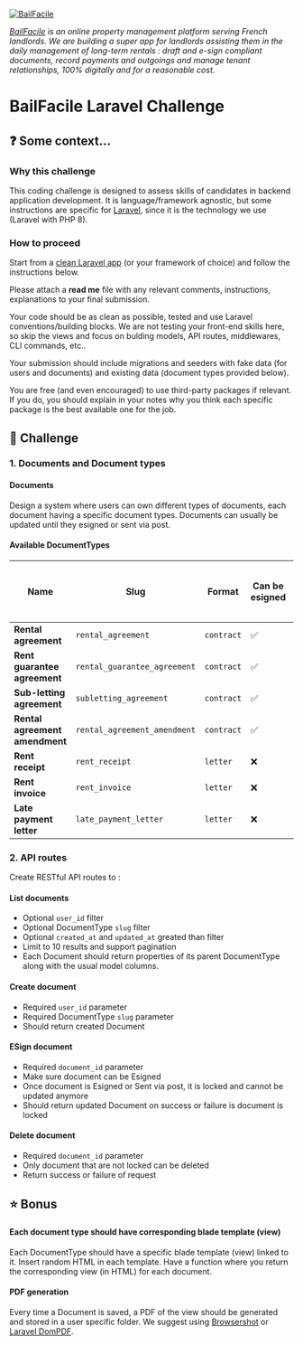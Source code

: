 
[![BailFacile](https://www.bailfacile.fr/img/logo_email.png)](https://www.bailfacile.fr)

*[BailFacile](https://www.bailfacile.fr) is an online property management platform serving French landlords. We are building a super app for landlords assisting them in the daily management of long-term rentals : draft and e-sign compliant documents, record payments and outgoings and manage tenant relationships, 100% digitally and for a reasonable cost.*
# BailFacile Laravel Challenge
## ❓ Some context...
### Why this challenge

This coding challenge is designed to assess skills of candidates in backend application development. It is language/framework agnostic, but some instructions are specific for [Laravel](https://www.laravel.com), since it is the technology we use (Laravel with PHP 8).

### How to proceed

Start from a [clean Laravel app](https://laravel.com/docs/8.x/installation) (or your framework of choice) and follow the instructions below.

Please attach a **read me** file with any relevant comments, instructions, explanations to your final submission.

Your code should be as clean as possible, tested and use Laravel conventions/building blocks. We are not testing your front-end skills here, so skip the views and focus on bulding models, API routes, middlewares, CLI commands, etc..

Your submission should include migrations and seeders with fake data (for users and documents) and existing data (document types provided below).

You are free (and even encouraged) to use third-party packages if relevant. If you do, you should explain in your notes why you think each specific package is the best available one for the job.

## 🏁 Challenge

### 1. Documents and Document types

#### Documents

Design a system where users can own different types of documents, each document having a specific document types.
Documents can usually be updated until they esigned or sent via post.
#### Available DocumentTypes
  
| Name | Slug | Format | Can be esigned | Can be sent via email | Can be sent via post | Can be updated
|--|--|--|--|--|--|--|
| **Rental agreement** | `rental_agreement` | `contract` | ✅ | ✅ | ❌ | ✅
| **Rent guarantee agreement** | `rental_guarantee_agreement` | `contract` | ✅ | ✅ | ❌ | ✅
| **Sub-letting agreement** | `subletting_agreement` | `contract` | ✅ | ✅ | ❌ | ✅
| **Rental agreement amendment**| `rental_agreement_amendment` | `contract` | ✅ | ✅ | ❌ | ✅
| **Rent receipt** | `rent_receipt` | `letter` | ❌ | ✅ | ✅ | ✅
| **Rent invoice** | `rent_invoice` | `letter` | ❌ | ✅ | ✅ | ✅
| **Late payment letter** | `late_payment_letter` | `letter` | ❌ | ✅ | ✅ | ✅

### 2. API routes

Create RESTful API routes to :

#### **List documents**
- Optional `user_id` filter
- Optional DocumentType `slug` filter
- Optional `created_at` and `updated_at` greated than filter
- Limit to 10 results and support pagination
- Each Document should return properties of its parent DocumentType along with the usual model columns.

#### **Create document**
- Required `user_id` parameter
- Required DocumentType `slug` parameter
- Should return created Document

#### **ESign document**
- Required `document_id` parameter
- Make sure document can be Esigned
- Once document is Esigned or Sent via post, it is locked and cannot be updated anymore
- Should return updated Document on success or failure is document is locked

#### **Delete document**
- Required `document_id` parameter
- Only document that are not locked can be deleted
- Return success or failure of request

## ⭐ Bonus

#### Each document type should have corresponding blade template (view)

Each DocumentType should have a specific blade template (view) linked to it. Insert random HTML in each template.
Have a function where you return the corresponding view (in HTML) for each document.
#### PDF generation

Every time a Document is saved, a PDF of the view should be generated and stored in a user specific folder.
We suggest using [Browsershot](https://github.com/spatie/browsershot) or [Laravel DomPDF](https://github.com/barryvdh/laravel-dompdf).